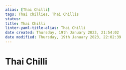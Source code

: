 ```yaml
---
alias: [Thai Chilli]
tags: Thai chillies, Thai Chillis
status:
title: Thai Chilli
linter-yaml-title-alias: Thai Chilli
date created: Thursday, 19th January 2023, 21:54:02
date modified: Thursday, 19th January 2023, 22:02:39
---
```


# Thai Chilli